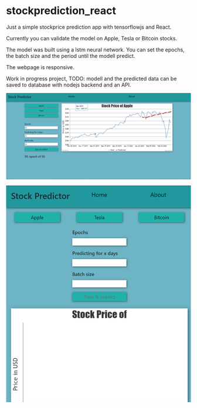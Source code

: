 # stockprediction_react

Just a simple stockprice prediction app with tensorflowjs and React.

Currently you can validate the model on Apple, Tesla or Bitcoin stocks.

The model was built using a lstm neural network. You can set the epochs, the batch size and the period until the modell predict.

The webpage is responsive. 

Work in progress project, TODO: modell and the predicted data can be saved to database with nodejs backend and an API.


![webpage](stockprediction/webpage.PNG)

![small-webpage](stockprediction/small-webpage.PNG)
